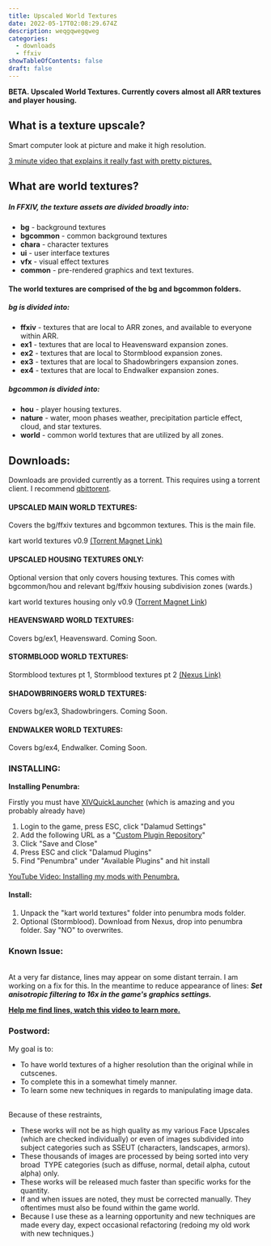 ```yaml
---
title: Upscaled World Textures
date: 2022-05-17T02:08:29.674Z
description: weqgqwegqweg
categories:
  - downloads
  - ffxiv
showTableOfContents: false
draft: false
---
```

**BETA. Upscaled World Textures. Currently covers almost all ARR textures and player housing.** 

## **What is a texture upscale?**

Smart computer look at picture and make it high resolution.

[3 minute video that explains it really fast with pretty pictures.](https://www.youtube.com/watch?v=Fix6u4pksrg)

## **What are world textures?**

##### In FFXIV, the texture assets are divided broadly into:

* **bg** - background textures
* **bgcommon** - common background textures
* **chara** - character textures
* **ui** - user interface textures
* **vfx** - visual effect textures
* **common** - pre-rendered graphics and text textures.

#### The world textures are comprised of the **bg** and **bgcommon** folders.

##### **bg** is divided into:

* **ffxiv** - textures that are local to ARR zones, and available to everyone within ARR.
* **ex1** - textures that are local to Heavensward expansion zones.
* **ex2** - textures that are local to Stormblood expansion zones.
* **ex3** - textures that are local to Shadowbringers expansion zones.
* **ex4** - textures that are local to Endwalker expansion zones.

##### **bgcommon** is divided into:

* **hou** - player housing textures.
* **nature** - water, moon phases weather, precipitation particle effect, cloud, and star textures.
* **world** - common world textures that are utilized by all zones.

## Downloads:

Downloads are provided currently as a torrent. This requires using a torrent client. I recommend [qbittorent](https://www.qbittorrent.org).

#### UPSCALED MAIN WORLD TEXTURES:

Covers the bg/ffxiv textures and bgcommon textures. This is the main file.

kart world textures v0.9 [(Torrent Magnet Link)](magnet:?xt=urn:btih:53eab8c1318a8682a417a1add131469a7ae4901b&dn=kart%20world%20textures%200.9.0&tr=udp%3A%2F%2Ftracker.openbittorrent.com%3A80&tr=udp%3A%2F%2Fopentor.org%3A2710&tr=udp%3A%2F%2Ftracker.ccc.de%3A80&tr=udp%3A%2F%2Ftracker.blackunicorn.xyz%3A6)

#### UPSCALED HOUSING TEXTURES ONLY:

Optional version that only covers housing textures. This comes with bgcommon/hou and relevant bg/ffxiv housing subdivision zones (wards.)

kart world textures housing only v0.9 ([Torrent Magnet Link](magnet:?xt=urn:btih:c6a28befa963bad4f65d263ee45977390d56d1be&dn=kart%20world%20textures%20only%20housing&tr=udp://tracker.cyberia.is:6969/announce&tr=udp://tracker.port443.xyz:6969/announce&tr=http://tracker3.itzmx.com:6961/announce&tr=udp://tracker.moeking.me:6969/announce&tr=http://vps02.net.orel.ru:80/announce&tr=http://tracker.openzim.org:80/announce&tr=udp://tracker.skynetcloud.tk:6969/announce&tr=https://1.tracker.eu.org:443/announce&tr=https://3.tracker.eu.org:443/announce&tr=http://re-tracker.uz:80/announce&tr=https://tracker.parrotsec.org:443/announce&tr=udp://explodie.org:6969/announce&tr=udp://tracker.filemail.com:6969/announce&tr=udp://tracker.nyaa.uk:6969/announce&tr=udp://retracker.netbynet.ru:2710/announce&tr=http://tracker.gbitt.info:80/announce&tr=http://tracker2.dler.org:80/announce))

#### HEAVENSWARD WORLD TEXTURES:

Covers bg/ex1, Heavensward. Coming Soon.

#### STORMBLOOD WORLD TEXTURES:

Stormblood textures pt 1, Stormblood textures pt 2 [(Nexus Link)](https://www.nexusmods.com/finalfantasy14/mods/1505)

#### SHADOWBRINGERS WORLD TEXTURES:

Covers bg/ex3, Shadowbringers. Coming Soon.

#### ENDWALKER WORLD TEXTURES:

Covers bg/ex4, Endwalker. Coming Soon.

### INSTALLING:

**Installing Penumbra:**

Firstly you must have [XIVQuickLauncher](https://github.com/goatcorp/FFXIVQuickLauncher/releases) (which is amazing and you probably already have)

1. Login to the game, press ESC, click "Dalamud Settings"
2. Add the following URL as a "[Custom Plugin Repository](https://raw.githubusercontent.com/xivdev/Penumbra/master/repo.json)" 
3. Click "Save and Close"
4. Press ESC and click "Dalamud Plugins"
5. Find "Penumbra" under "Available Plugins" and hit install

[YouTube Video: Installing my mods with Penumbra.](https://www.youtube.com/watch?v=J6T-Ro-WOnM)

#### **Install:**

1. Unpack the "kart world textures" folder into penumbra mods folder.
2. Optional (Stormblood). Download from Nexus, drop into penumbra folder. Say "NO" to overwrites.

### **Known Issue:**

\
At a very far distance, lines may appear on some distant terrain. I am working on a fix for this. In the meantime to reduce appearance of lines: ***Set anisotropic filtering to 16x in the game's graphics settings.***

**[Help me find lines, watch this video to learn more.](https://www.youtube.com/watch?v=dpw12u1zrPY&feature=emb_title)**

### **Postword**:

My goal is to:

* To have world textures of a higher resolution than the original while in cutscenes.
* To complete this in a somewhat timely manner.
* To learn some new techniques in regards to manipulating image data.

\
Because of these restraints,

* These works will not be as high quality as my various Face Upscales (which are checked individually) or even of images subdivided into subject categories such as SSEUT (characters, landscapes, armors).
* These thousands of images are processed by being sorted into very broad  TYPE categories (such as diffuse, normal, detail alpha, cutout alpha) only.
* These works will be released much faster than specific works for the quantity.
* If and when issues are noted, they must be corrected manually. They oftentimes must also be found within the game world.
* Because I use these as a learning opportunity and new techniques are made every day, expect occasional refactoring (redoing my old work with new techniques.)